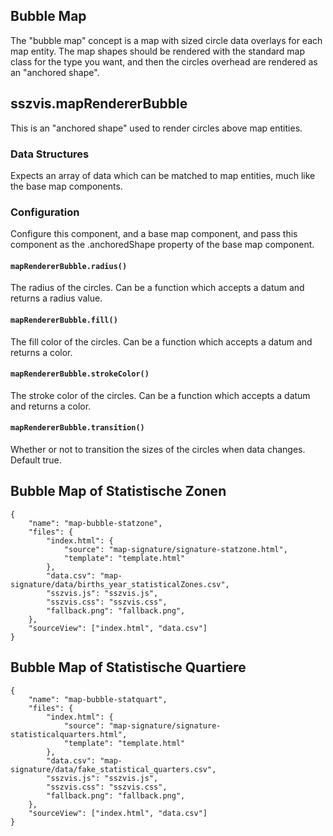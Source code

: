 ## Bubble Map

The "bubble map" concept is a map with sized circle data overlays for each map entity. The map shapes should be rendered with the standard map class for the type you want, and then the circles overhead are rendered as an "anchored shape".

## sszvis.mapRendererBubble

This is an "anchored shape" used to render circles above map entities.

### Data Structures

Expects an array of data which can be matched to map entities, much like the base map components.

### Configuration

Configure this component, and a base map component, and pass this component as the .anchoredShape property of the base map component.

#### `mapRendererBubble.radius()`

The radius of the circles. Can be a function which accepts a datum and returns a radius value.

#### `mapRendererBubble.fill()`

The fill color of the circles. Can be a function which accepts a datum and returns a color.

#### `mapRendererBubble.strokeColor()`

The stroke color of the circles. Can be a function which accepts a datum and returns a color.

#### `mapRendererBubble.transition()`

Whether or not to transition the sizes of the circles when data changes. Default true.

## Bubble Map of Statistische Zonen

```project
{
    "name": "map-bubble-statzone",
    "files": {
        "index.html": {
            "source": "map-signature/signature-statzone.html",
            "template": "template.html"
        },
        "data.csv": "map-signature/data/births_year_statisticalZones.csv",
        "sszvis.js": "sszvis.js",
        "sszvis.css": "sszvis.css",
        "fallback.png": "fallback.png",
    },
    "sourceView": ["index.html", "data.csv"]
}
```

## Bubble Map of Statistische Quartiere

```project
{
    "name": "map-bubble-statquart",
    "files": {
        "index.html": {
            "source": "map-signature/signature-statisticalquarters.html",
            "template": "template.html"
        },
        "data.csv": "map-signature/data/fake_statistical_quarters.csv",
        "sszvis.js": "sszvis.js",
        "sszvis.css": "sszvis.css",
        "fallback.png": "fallback.png",
    },
    "sourceView": ["index.html", "data.csv"]
}
```
